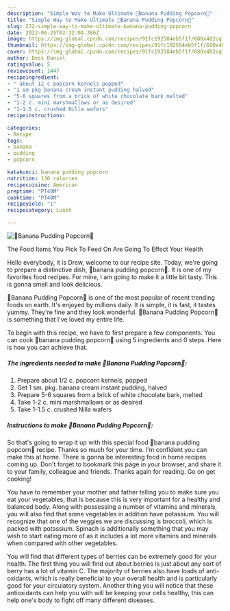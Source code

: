 ```yaml
---
description: "Simple Way to Make Ultimate 🍌Banana Pudding Popcorn🍌"
title: "Simple Way to Make Ultimate 🍌Banana Pudding Popcorn🍌"
slug: 272-simple-way-to-make-ultimate-banana-pudding-popcorn
date: 2022-06-25T02:32:04.386Z
image: https://img-global.cpcdn.com/recipes/91fc192584eb5f1f/680x482cq70/banana-pudding-popcorn-recipe-main-photo.jpg
thumbnail: https://img-global.cpcdn.com/recipes/91fc192584eb5f1f/680x482cq70/banana-pudding-popcorn-recipe-main-photo.jpg
cover: https://img-global.cpcdn.com/recipes/91fc192584eb5f1f/680x482cq70/banana-pudding-popcorn-recipe-main-photo.jpg
author: Bess Daniel
ratingvalue: 5
reviewcount: 1447
recipeingredient:
- " about 12 c popcorn kernels popped"
- "1 sm pkg banana cream instant pudding halved"
- "5-6 squares from a brick of white chocolate bark melted"
- "1-2 c. mini marshmallows or as desired"
- "1-1.5 c. crushed Nilla wafers"
recipeinstructions:

categories:
- Recipe
tags:
- banana
- pudding
- popcorn

katakunci: banana pudding popcorn 
nutrition: 130 calories
recipecuisine: American
preptime: "PT40M"
cooktime: "PT40M"
recipeyield: "1"
recipecategory: Lunch

---
```



![🍌Banana Pudding Popcorn🍌](https://img-global.cpcdn.com/recipes/91fc192584eb5f1f/680x482cq70/banana-pudding-popcorn-recipe-main-photo.jpg)

The Food Items You Pick To Feed On Are Going To Effect Your Health

Hello everybody, it is Drew, welcome to our recipe site. Today, we're going to prepare a distinctive dish, 🍌banana pudding popcorn🍌. It is one of my favorites food recipes. For mine, I am going to make it a little bit tasty. This is gonna smell and look delicious.



🍌Banana Pudding Popcorn🍌 is one of the most popular of recent trending foods on earth. It's enjoyed by millions daily. It is simple, it is fast, it tastes yummy. They're fine and they look wonderful. 🍌Banana Pudding Popcorn🍌 is something that I've loved my entire life.


To begin with this recipe, we have to first prepare a few components. You can cook 🍌banana pudding popcorn🍌 using 5 ingredients and 0 steps. Here is how you can achieve that.

<!--inarticleads1-->

##### The ingredients needed to make 🍌Banana Pudding Popcorn🍌:

1. Prepare  about 1/2 c. popcorn kernels, popped
1. Get 1 sm. pkg. banana cream instant pudding, halved
1. Prepare 5-6 squares from a brick of white chocolate bark, melted
1. Take 1-2 c. mini marshmallows or as desired
1. Take 1-1.5 c. crushed Nilla wafers




<!--inarticleads2-->

##### Instructions to make 🍌Banana Pudding Popcorn🍌:





So that's going to wrap it up with this special food 🍌banana pudding popcorn🍌 recipe. Thanks so much for your time. I'm confident you can make this at home. There is gonna be interesting food in home recipes coming up. Don't forget to bookmark this page in your browser, and share it to your family, colleague and friends. Thanks again for reading. Go on get cooking!

You have to remember your mother and father telling you to make sure you eat your vegetables, that is because this is very important for a healthy and balanced body. Along with possessing a number of vitamins and minerals, you will also find that some vegetables in addition have potassium. You will recognize that one of the veggies we are discussing is broccoli, which is packed with potassium. Spinach is additionally something that you may wish to start eating more of as it includes a lot more vitamins and minerals when compared with other vegetables.

You will find that different types of berries can be extremely good for your health. The first thing you will find out about berries is just about any sort of berry has a lot of vitamin C. The majority of berries also have loads of anti-oxidants, which is really beneficial to your overall health and is particularly good for your circulatory system. Another thing you will notice that these antioxidants can help you with will be keeping your cells healthy, this can help one's body to fight off many different diseases.
